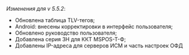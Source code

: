 _Изменения для v 5.5.2_: 
- Обновлена таблица TLV-тегов;
- Android: внесены корректировки в интерфейс пользователя;
- Обновлено руководство пользователя;
- Добавлена серия ЗН для ККТ MSPOS-T-Ф;
- Добавлены IP-адреса для серверов ИСМ и часть настроек ОФД
